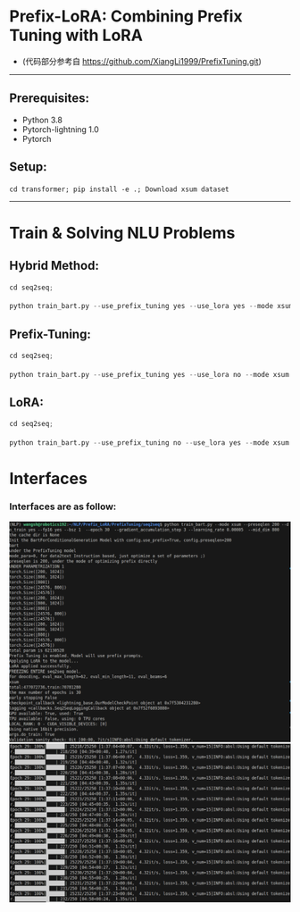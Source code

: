 # Prefix-LoRA: Combining Prefix Tuning with LoRA

- (代码部分参考自 https://github.com/XiangLi1999/PrefixTuning.git)
-----------------------------------------------------
## Prerequisites:
- Python 3.8
- Pytorch-lightning 1.0
- Pytorch
  
## Setup:

``cd transformer; pip install -e .; Download xsum dataset``

-----------------------------------------------------
# Train & Solving NLU Problems
## Hybrid Method:
```python
cd seq2seq; 

python train_bart.py --use_prefix_tuning yes --use_lora yes --mode xsum --preseqlen 200 --do_train yes --fp16 yes --bsz 2  --epoch 30  --gradient_accumulation_step 3 --learning_rate 0.00005  --mid_dim 800
```
## Prefix-Tuning:
```python
cd seq2seq; 

python train_bart.py --use_prefix_tuning yes --use_lora no --mode xsum --preseqlen 200 --do_train yes --fp16 yes --bsz 2  --epoch 30  --gradient_accumulation_step 3 --learning_rate 0.00005  --mid_dim 800
```
## LoRA:
```python
cd seq2seq; 

python train_bart.py --use_prefix_tuning no --use_lora yes --mode xsum --preseqlen 200 --do_train yes --fp16 yes --bsz 2  --epoch 30  --gradient_accumulation_step 3 --learning_rate 0.00005  --mid_dim 800
```

# Interfaces
### Interfaces are as follow:
<img src="run.png" alt="run.png">
<img src="train.png" alt="train.png">
